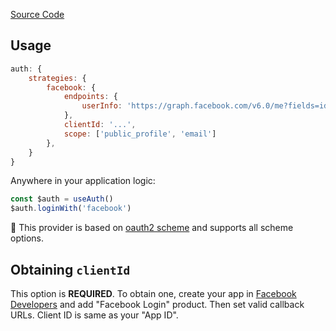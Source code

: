 [Source Code](https://github.com/nuxt-alt/auth/blob/main/src/runtime/providers/facebook.ts)

## Usage

```js
auth: {
    strategies: {
        facebook: {
            endpoints: {
                userInfo: 'https://graph.facebook.com/v6.0/me?fields=id,name,picture{url}'
            },
            clientId: '...',
            scope: ['public_profile', 'email']
        },
    }
}
```

Anywhere in your application logic:

```js
const $auth = useAuth()
$auth.loginWith('facebook')
```

💁 This provider is based on [oauth2 scheme](/schemes/oauth2) and supports all scheme options.

## Obtaining `clientId`

This option is **REQUIRED**. To obtain one, create your app in [Facebook Developers](https://developers.facebook.com) and add "Facebook Login" product. Then set valid callback URLs. Client ID is same as your "App ID".